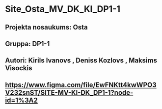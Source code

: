 # Site_Osta_MV_DK_KI_DP1-1
## Projekta nosaukums: Osta
## Gruppa: DP1-1
## Autori: Kirils Ivanovs , Deniss Kozlovs , Maksims Visockis
## https://www.figma.com/file/EwFNKtt4kwWPO3V232snST/SITE-MV-KI-DK_DP1-1?node-id=1%3A2